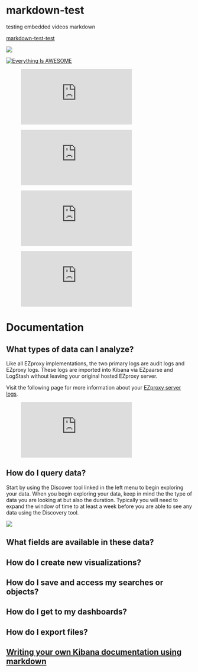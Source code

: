 # markdown-test
testing embedded videos markdown

[markdown-test-test](#Writing-your-own-Kibana-documentation-using-markdown)

[![](http://img.youtube.com/vi/BacBQiTonzU/0.jpg)](http://www.youtube.com/watch?v=BacBQiTonzU "")

[![Everything Is AWESOME](http://i.imgur.com/Ot5DWAW.png)](https://youtu.be/StTqXEQ2l-Y?t=35s "Everything Is AWESOME")


<!-- blank line -->
<figure class="video_container">
  <iframe src="https://www.youtube.com/embed/enMumwvLAug" frameborder="0" allowfullscreen="true"> </iframe>
</figure>
<!-- blank line -->


<!-- blank line -->
<figure class="video_container">
  <iframe src="https://drive.google.com/file/d/0B6m34D8cFdpMZndKTlBRU0tmczg/preview" frameborder="0" allowfullscreen="true"> </iframe>
</figure>

<figure class="video_container">
  <iframe src="https://drive.google.com/file/d/0B6m34D8cFdpMZndKTlBRU0tmczg/preview" frameborder="0" allowfullscreen="true"> </iframe>
</figure>

<figure class="video_container">
  <iframe src="https://drive.google.com/file/d/0B6m34D8cFdpMZndKTlBRU0tmczg/preview" frameborder="0" allowfullscreen="true"> </iframe>
</figure>
<!-- blank line -->



# Documentation

## What types of data can I analyze?
Like all EZproxy implementations, the two primary logs are audit logs and EZproxy logs. These logs are imported into Kibana via EZpaarse and LogStash without leaving your original hosted EZproxy server. 

Visit the following page for more information about your [EZproxy server logs](https://help.oclc.org/Library_Management/EZproxy/Manage_EZproxy/Log_files_overview).

<!-- blank line -->
<figure class="video_container">
  <iframe src="https://www.youtube.com/embed/enMumwvLAug" frameborder="0" allowfullscreen="true"> </iframe>
</figure>
<!-- blank line -->

## How do I query data?
Start by using the Discover tool linked in the left menu to begin exploring your data. When you begin exploring your data, keep in mind the the type of data you are looking at but also the duration. Typically you will need to expand the window of time to at least a week before you are able to see any data using the Discovery tool.

[![](http://img.youtube.com/vi/BacBQiTonzU/0.jpg)](http://www.youtube.com/watch?v=BacBQiTonzU "")

## What fields are available in these data?

## How do I create new visualizations?

## How do I save and access my searches or objects?

## How do I get to my dashboards?

## How do I export files?

## [Writing your own Kibana documentation using markdown](https://help.github.com/en/articles/basic-writing-and-formatting-syntax#links)
